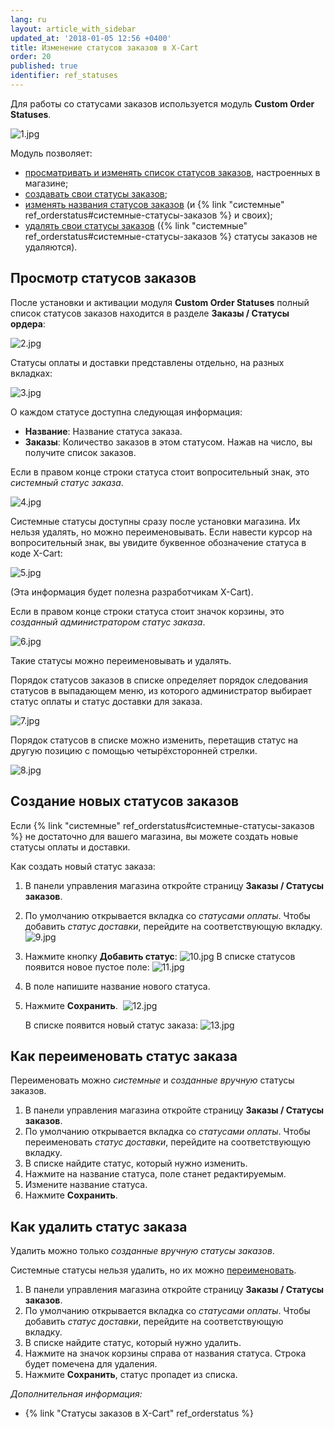 ```yaml
---
lang: ru
layout: article_with_sidebar
updated_at: '2018-01-05 12:56 +0400'
title: Изменение статусов заказов в X-Cart
order: 20
published: true
identifier: ref_statuses
---
```

Для работы со статусами заказов используется модуль **Custom Order Statuses**.

![1.jpg]({{site.baseurl}}/attachments/ref_statuses/1.jpg)

Модуль позволяет:

*   [просматривать и изменять список статусов заказов](#просмотр-статусов-заказов), настроенных в магазине;
*   [создавать свои статусы заказов](#создание-новых-статусов-заказов);
*   [изменять названия статусов заказов](#как-переименовать-статус-заказа) (и {% link "системные" ref_orderstatus#системные-статусы-заказов %} и своих);
*   [удалять свои статусы заказов](#как-удалить-статус-заказа) ({% link "системные" ref_orderstatus#системные-статусы-заказов %} статусы заказов не удаляются). 

## Просмотр статусов заказов

После установки и активации модуля **Custom Order Statuses** полный список статусов заказов находится в разделе **Заказы / Статусы ордера**:

![2.jpg]({{site.baseurl}}/attachments/ref_statuses/2.jpg)

Статусы оплаты и доставки представлены отдельно, на разных вкладках:

![3.jpg]({{site.baseurl}}/attachments/ref_statuses/3.jpg)

О каждом статусе доступна следующая информация:

*   **Название**: Название статуса заказа.
*   **Заказы**: Количество заказов в этом статусом. Нажав на число, вы получите список заказов.

Если в правом конце строки статуса стоит вопросительный знак, это _системный статус заказа_.

![4.jpg]({{site.baseurl}}/attachments/ref_statuses/4.jpg)

Системные статусы доступны сразу  после установки магазина. Их нельзя удалять, но можно переименовывать. Если навести курсор на вопросительный знак, вы увидите буквенное обозначение статуса в коде X-Cart:

![5.jpg]({{site.baseurl}}/attachments/ref_statuses/5.jpg)

(Эта информация будет полезна разработчикам X-Cart).

Если в правом конце строки статуса стоит значок корзины, это _созданный администратором статус заказа_.

![6.jpg]({{site.baseurl}}/attachments/ref_statuses/6.jpg)

Такие статусы можно переименовывать и удалять.

Порядок статусов заказов в списке определяет порядок следования статусов в выпадающем меню, из которого администратор выбирает статус оплаты и статус доставки для заказа.

![7.jpg]({{site.baseurl}}/attachments/ref_statuses/7.jpg)

Порядок статусов в списке можно изменить, перетащив статус на другую позицию с помощью четырёхсторонней стрелки.

![8.jpg]({{site.baseurl}}/attachments/ref_statuses/8.jpg)

## Создание новых статусов заказов

Если {% link "системные" ref_orderstatus#системные-статусы-заказов %} не достаточно для вашего магазина, вы можете создать новые статусы оплаты и доставки. 

Как создать новый статус заказа:

1.  В панели управления магазина откройте страницу **Заказы / Статусы заказов**. 
2.  По умолчанию открывается вкладка со _статусами оплаты_. Чтобы добавить _статус доставки_, перейдите на соответствующую вкладку. 
    ![9.jpg]({{site.baseurl}}/attachments/ref_statuses/9.jpg)
3.  Нажмите кнопку **Добавить статус**:
    ![10.jpg]({{site.baseurl}}/attachments/ref_statuses/10.jpg)
    В списке статусов появится новое пустое поле:
    ![11.jpg]({{site.baseurl}}/attachments/ref_statuses/11.jpg)

4.  В поле напишите название нового статуса.

5.  Нажмите **Сохранить**. 
    ![12.jpg]({{site.baseurl}}/attachments/ref_statuses/12.jpg)

    В списке появится новый статус заказа:
    ![13.jpg]({{site.baseurl}}/attachments/ref_statuses/13.jpg)


## Как переименовать статус заказа

Переименовать можно _системные_ и _созданные вручную_ статусы заказов.

1.  В панели управления магазина откройте страницу **Заказы / Статусы заказов**. 
2.  По умолчанию открывается вкладка со _статусами оплаты_. Чтобы переименовать _статус доставки_, перейдите на соответствующую вкладку. 
3.  В списке найдите статус, который нужно изменить. 
4.  Нажмите на название статуса, поле станет редактируемым.
5.  Измените название статуса.
6.  Нажмите **Сохранить**.
    
## Как удалить статус заказа

Удалить можно только _созданные вручную статусы заказов_. 

Системные статусы нельзя удалить, но их можно [переименовать](#как-переименовать-статус-заказа).

1.  В панели управления магазина откройте страницу **Заказы / Статусы заказов**. 
2.  По умолчанию открывается вкладка со _статусами оплаты_. Чтобы добавить _статус доставки_, перейдите на соответствующую вкладку.  
3.  В списке найдите статус, который нужно удалить.
4.  Нажмите на значок корзины справа от названия статуса. Строка будет помечена для удаления.
5.  Нажмите **Сохранить**, статус пропадет из списка.

_Дополнительная информация:_

*   {% link "Статусы заказов в X-Cart" ref_orderstatus %}
